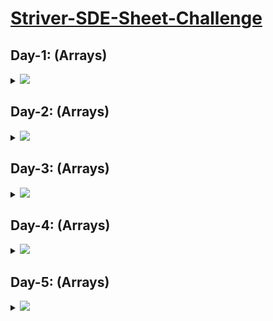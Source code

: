 # [Striver-SDE-Sheet-Challenge](https://takeuforward.org/interviews/strivers-sde-sheet-top-coding-interview-problems)

## Day-1: (Arrays)

<details>
  <summary><img id="array" src="https://img.shields.io/badge/Arrays-6-0f0?style=for-the-badge"></summary>

| S.No. | Topic:  | Problems                                                                                                                     | Solutions | JAVA                                                                                                                                                                  | Video-Solution                                                                                                                                                            |
|-------|---------|------------------------------------------------------------------------------------------------------------------------------|-----------|----------------------------------------------------------------------------------------------------------------------------------------------------------------------|---------------------------------------------------------------------------------------------------------------------------------------------------------------------------|
| 1     | `Array` | [Set Matrix Zeroes](https://takeuforward.org/data-structure/set-matrix-zero)                                                 | ✔️        | <a href="https://github.com/RitikSharma01/Striver-SDE-sheet-challenge./blob/main/DAY-01-Array/code%20studio/Set_Matrix_Zero.java"><img src="https://img.shields.io/badge/CodeStudio-Solution-green"></a> <br> <a href="https://github.com/RitikSharma01/Striver-SDE-sheet-challenge./blob/main/DAY-01-Array/leetcode/Set_Matrix_Zero.java"><img src="https://img.shields.io/badge/Leetcode-Solution-green"></a>                                                                                     | <a href="https://www.youtube.com/watch?v=M65xBewcqcI&list=PLgUwDviBIf0rPG3Ictpu74YWBQ1CaBkm2&index=7"><img src="https://img.shields.io/badge/Video-Solution-green"></a>  |
| 2     | `Array` | [Pascal’s Triangler](https://takeuforward.org/data-structure/program-to-generate-pascals-triangle)                           | ✔️        | <a href="https://github.com/RitikSharma01/Striver-SDE-sheet-challenge./blob/main/DAY-01-Array/code%20studio/pascals_Triangle.java"><img src="https://img.shields.io/badge/CodeStudio-Solution-green"></a> <br> <a href="https://github.com/RitikSharma01/Striver-SDE-sheet-challenge./blob/main/DAY-01-Array/leetcode/pascals_Triangle.java"><img src="https://img.shields.io/badge/Leetcode-Solution-green"></a>                                                                       | <a href="https://www.youtube.com/watch?v=6FLvhQjZqvM&list=PLgUwDviBIf0rPG3Ictpu74YWBQ1CaBkm2&index=8"><img src="https://img.shields.io/badge/Video-Solution-green"></a>  |
| 3     | `Array` | [Next Permutation](https://takeuforward.org/data-structure/next_permutation-find-next-lexicographically-greater-permutation) | ✔️        | <a href="https://github.com/RitikSharma01/Striver-SDE-sheet-challenge./blob/main/DAY-01-Array/code%20studio/next_permutation.cpp"><img src="https://img.shields.io/badge/CodeStudio-Solution-green"></a> <br> <a href="https://github.com/RitikSharma01/Striver-SDE-sheet-challenge./blob/main/DAY-01-Array/leetcode/next_permutation.java"><img src="https://img.shields.io/badge/Leetcode-Solution-green"></a>                                                                                             | <a href="https://www.youtube.com/watch?v=LuLCLgMElus&list=PLgUwDviBIf0rPG3Ictpu74YWBQ1CaBkm2&index=9"><img src="https://img.shields.io/badge/Video-Solution-green"></a>  |
| 4     | `Array` | [Kadane’s Algorithm](https://takeuforward.org/data-structure/kadanes-algorithm-maximum-subarray-sum-in-an-array)             | ✔️        | <a href="https://github.com/RitikSharma01/Striver-SDE-sheet-challenge./blob/main/DAY-01-Array/code%20studio/Maximum_Subarray_Sum.java"><img src="https://img.shields.io/badge/CodeStudio-Solution-green"></a> <br> <a href="https://github.com/RitikSharma01/Striver-SDE-sheet-challenge./blob/main/DAY-01-Array/leetcode/Maximum_Subarray_Sum.java"><img src="https://img.shields.io/badge/Leetcode-Solution-green"></a>                                                                         | <a href="https://www.youtube.com/watch?v=w_KEocd__20&list=PLgUwDviBIf0rPG3Ictpu74YWBQ1CaBkm2&index=5"><img src="https://img.shields.io/badge/Video-Solution-green"></a>  |
| 5     | `Array` | [Sort an array of 0’s 1’s 2’s](https://takeuforward.org/data-structure/sort-an-array-of-0s-1s-and-2s)                        | ✔️        | <a href="https://github.com/RitikSharma01/Striver-SDE-sheet-challenge./blob/main/DAY-01-Array/code%20studio/Sort_0_1_2.java"><img src="https://img.shields.io/badge/CodeStudio-Solution-green"></a> <br> <a href="https://github.com/RitikSharma01/Striver-SDE-sheet-challenge./blob/main/DAY-01-Array/leetcode/Sort_0_1_2.java"><img src="https://img.shields.io/badge/Leetcode-Solution-green"></a> | <a href="https://www.youtube.com/watch?v=oaVa-9wmpns&list=PLgUwDviBIf0rPG3Ictpu74YWBQ1CaBkm2&index=2"><img src="https://img.shields.io/badge/Video-Solution-green"></a>  |
| 6     | `Array` | [Stock buy and Sell](https://takeuforward.org/data-structure/stock-buy-and-sell)                                             | ✔️        | <a href="https://github.com/RitikSharma01/Striver-SDE-sheet-challenge./blob/main/DAY-01-Array/code%20studio/BestTime_to_Buy_and_Sell_Stock.java"><img src="https://img.shields.io/badge/CodeStudio-Solution-green"></a> <br> <a href="https://github.com/RitikSharma01/Striver-SDE-sheet-challenge./blob/main/DAY-01-Array/leetcode/BestTime_to_Buy_and_Sell_Stock.java"><img src="https://img.shields.io/badge/Leetcode-Solution-green"></a>                                                                                 | <a href="https://www.youtube.com/watch?v=oaVa-9wmpns&list=PLgUwDviBIf0rPG3Ictpu74YWBQ1CaBkm2&index=2"><img src="https://img.shields.io/badge/Video-Solution-green"></a>

<br>
<div align="right">
  <h3><b><a href="#striver-sde-sheet-challenge">⬆️ Back to Top</a></b></h3>
</div>
<br>
</details>

## Day-2: (Arrays)

<details>
  <summary><img id="array" src="https://img.shields.io/badge/Arrays-6-0f0?style=for-the-badge"></summary>

| S.No. | Topic:  | Problems                                                                                                                                | Solutions | C++                                                                                                                                                                                                                                                                                                                                                                                                                                                                                                                                                        | Video-Solution                                                                                                                                                           |
|-------|---------|-----------------------------------------------------------------------------------------------------------------------------------------|-----------|------------------------------------------------------------------------------------------------------------------------------------------------------------------------------------------------------------------------------------------------------------------------------------------------------------------------------------------------------------------------------------------------------------------------------------------------------------------------------------------------------------------------------------------------------------|--------------------------------------------------------------------------------------------------------------------------------------------------------------------------|
| 1     | `Array` | [Rotate Matrix](https://takeuforward.org/data-structure/rotate-image-by-90-degree)                                                      | ✔️         | <a href="https://github.com/RitikSharma01/Striver-SDE-sheet-challenge./blob/main/DAY-02-Array/code%20studio/rotateArray.java"><img src="https://img.shields.io/badge/CodeStudio-Solution-green"></a> <br> <a href="https://github.com/RitikSharma01/Striver-SDE-sheet-challenge./blob/main//DAY-02-Array/leetcode/Rotate_Image.java"><img src="https://img.shields.io/badge/Leetcode-Solution-green"></a>                                                                                                   | <a href="https://www.youtube.com/watch?v=Y72QeX0Efxw&list=PLgUwDviBIf0rPG3Ictpu74YWBQ1CaBkm2&index=12"><img src="https://img.shields.io/badge/Video-Solution-green"></a> |
| 2     | `Array` | [Pascal’s Triangler](https://takeuforward.org/data-structure/merge-overlapping-sub-intervals)                                           | ✔️         | <a href="https://github.com/RitikSharma01/Striver-SDE-sheet-challenge./blob/main/DAY-02-Array/code%20studio/mergeInterval.java"><img src="https://img.shields.io/badge/CodeStudio-Solution-green"></a> <br> <a href="https://github.com/RitikSharma01/Striver-SDE-sheet-challenge./blob/main/"><img src="https://img.shields.io/badge/Leetcode-Solution-red"></a>                                                             | <a href="https://www.youtube.com/watch?v=2JzRBPFYbKE&list=PLgUwDviBIf0rPG3Ictpu74YWBQ1CaBkm2&index=6"><img src="https://img.shields.io/badge/Video-Solution-green"></a>  |
| 3     | `Array` | [Merge two sorted Arrays without extra space](https://takeuforward.org/data-structure/merge-two-sorted-arrays-without-extra-space)      | ✔️         | <a href="https://github.com/RitikSharma01/Striver-SDE-sheet-challenge./blob/main/DAY-02-Array/code%20studio/mergetwosortedarray.java"><img src="https://img.shields.io/badge/CodeStudio-Solution-green"></a> <br> <a href="https://github.com/RitikSharma01/Striver-SDE-sheet-challenge./blob/main/"><img src="https://img.shields.io/badge/Leetcode-Solution-red"></a>                   | <a href="https://www.youtube.com/watch?v=hVl2b3bLzBw&list=PLgUwDviBIf0rPG3Ictpu74YWBQ1CaBkm2&index=4"><img src="https://img.shields.io/badge/Video-Solution-green"></a>  |
| 4     | `Array` | [Find the duplicate in an array of N+1 integers](https://takeuforward.org/data-structure/find-the-duplicate-in-an-array-of-n1-integers) | ✔️         | <a href="https://github.com/RitikSharma01/Striver-SDE-sheet-challenge./blob/main/DAY-02-Array/code%20studio/find_duplicate_in_array.java"><img src="https://img.shields.io/badge/CodeStudio-Solution-green"></a> <br> <a href="https://github.com/RitikSharma01/Striver-SDE-sheet-challenge./blob/main/"><img src="https://img.shields.io/badge/Leetcode-Solution-red"></a> | <a href="https://www.youtube.com/watch?v=32Ll35mhWg0&list=PLgUwDviBIf0rPG3Ictpu74YWBQ1CaBkm2&index=1"><img src="https://img.shields.io/badge/Video-Solution-green"></a>  |
| 5     | `Array` | [Repeat and Missing Number](https://takeuforward.org/data-structure/find-the-repeating-and-missing-numbers)                             | ✔️        | <a href="https://github.com/RitikSharma01/Striver-SDE-sheet-challenge./blob/main/DAY-02-Array/code%20studio/Missing_and_repeating_numbers.java"><img src="https://img.shields.io/badge/CodeStudio-Solution-green"></a> <br> <a href="https://github.com/RitikSharma01/Striver-SDE-sheet-challenge./blob/main/"><img src="https://img.shields.io/badge/Leetcode-Solution-red"></a>                                                                                                                                                             | <a href="https://www.youtube.com/watch?v=5nMGY4VUoRY&list=PLgUwDviBIf0rPG3Ictpu74YWBQ1CaBkm2&index=3"><img src="https://img.shields.io/badge/Video-Solution-green"></a>  |
| 6     | `Array` | [Inversion of Array (Pre-req: Merge Sort)](https://takeuforward.org/data-structure/count-inversions-in-an-array)                        | ✔️        | <a href="https://github.com/RitikSharma01/Striver-SDE-sheet-challenge./blob/main/DAY-02-Array/code%20studio/Count_Inversions.java"><img src="https://img.shields.io/badge/CodeStudio-Solution-green"></a> <br> <a href="https://github.com/RitikSharma01/Striver-SDE-sheet-challenge./blob/main/"><img src="https://img.shields.io/badge/Leetcode-Solution-red"></a>                                                                                                                                                             | <a href="https://www.youtube.com/watch?v=kQ1mJlwW-c0"><img src="https://img.shields.io/badge/Video-Solution-green"></a>                                                  |

<br>
<div align="right">
  <h3><b><a href="#striver-sde-sheet-challenge">⬆️ Back to Top</a></b></h3>
</div>
<br>
</details>

## Day-3: (Arrays)

<details>
  <summary><img id="array" src="https://img.shields.io/badge/Arrays-6-0f0?style=for-the-badge"></summary>

| S.No. | Topic:  | Problems                                                                                                                                                           | Solutions | JAVA                                                                                                                                                                                                                                                                                                                                                                                                                                                                                                  | Video-Solution                                                                                                                                                            |
|-------|---------|--------------------------------------------------------------------------------------------------------------------------------------------------------------------|-----------|------------------------------------------------------------------------------------------------------------------------------------------------------------------------------------------------------------------------------------------------------------------------------------------------------------------------------------------------------------------------------------------------------------------------------------------------------------------------------------------------------|---------------------------------------------------------------------------------------------------------------------------------------------------------------------------|
| 1     | `Array` | [Search in a 2d Matrix](https://takeuforward.org/data-structure/search-in-a-sorted-2d-matrix)                                                                      | ✔️        | <a href="https://github.com/RitikSharma01/Striver-SDE-sheet-challenge./tree/main/DAY-03-Array/codestudio/SSearch_In_A_2D_Matrix.java"><img src="https://img.shields.io/badge/CodeStudio-Solution-green"></a> <br> <a href=""><img src="https://img.shields.io/badge/Leetcode-Solution-red"></a>                 | <a href="https://www.youtube.com/watch?v=ZYpYur0znng&list=PLgUwDviBIf0rPG3Ictpu74YWBQ1CaBkm2&index=14"><img src="https://img.shields.io/badge/Video-Solution-green"></a> |
| 2     | `Array` | [Pow(X,n)](https://takeuforward.org/data-structure/implement-powxn-x-raised-to-the-power-n)                                                                        | ✔️        | <a href="https://github.com/RitikSharma01/Striver-SDE-sheet-challenge./tree/main/DAY-03-Array/codestudio/Modular_Exponentiation.java"><img src="https://img.shields.io/badge/CodeStudio-Solution-green"></a> <br> <a href=""><img src="https://img.shields.io/badge/Leetcode-Solution-red"></a>                                                       | <a href="https://www.youtube.com/watch?v=l0YC3876qxg&list=PLgUwDviBIf0rPG3Ictpu74YWBQ1CaBkm2&index=15"><img src="https://img.shields.io/badge/Video-Solution-green"></a> |
| 3     | `Array` | [Majority Element (>N/2 times)](https://takeuforward.org/data-structure/find-the-majority-element-that-occurs-more-than-n-2-times)                                 | ✔️        | <a href="https://github.com/RitikSharma01/Striver-SDE-sheet-challenge./tree/main/DAY-03-Array/codestudio/Majority_element.java"><img src="https://img.shields.io/badge/CodeStudio-Solution-green"></a> <br> <a href=""><img src="https://img.shields.io/badge/Leetcode-Solution-red"></a> | <a href="https://www.youtube.com/watch?v=AoX3BPWNnoE&list=PLgUwDviBIf0rPG3Ictpu74YWBQ1CaBkm2&index=16"><img src="https://img.shields.io/badge/Video-Solution-green"></a> |                            
| 4     | `Array` | [Majority Element (>N/3 times)](https://takeuforward.org/data-structure/majority-elementsn-3-times-find-the-elements-that-appears-more-than-n-3-times-in-the-array)| ✔️        | <a href="https://github.com/RitikSharma01/Striver-SDE-sheet-challenge./tree/main/DAY-03-Array/codestudio/Majority_Element_2.java"><img src="https://img.shields.io/badge/CodeStudio-Solution-green"></a> <br> <a href=""><img src="https://img.shields.io/badge/Leetcode-Solution-red"></a> | <a href="https://www.youtube.com/watch?v=yDbkQd9t2ig&list=PLgUwDviBIf0rPG3Ictpu74YWBQ1CaBkm2&index=17"><img src="https://img.shields.io/badge/Video-Solution-green"></a> |                                                         
| 5     | `Array` | [Grid Unique Paths](https://takeuforward.org/data-structure/grid-unique-paths-count-paths-from-left-top-to-the-right-bottom-of-a-matrix)                           | ✔️        | <a href="https://github.com/RitikSharma01/Striver-SDE-sheet-challenge./tree/main/DAY-03-Array/codestudio/Unique_Paths.java"><img src="https://img.shields.io/badge/CodeStudio-Solution-green"></a> <br> <a href=""><img src="https://img.shields.io/badge/Leetcode-Solution-red"></a>                                 | <a href="https://youtu.be/t_f0nwwdg5o"><img src="https://img.shields.io/badge/Video-Solution-green"></a>                                                                 |
| 6     | `Array` | [Reverse Pairs](https://takeuforward.org/data-structure/count-reverse-pairs)                                                                                       | ✔️        | <a href="https://github.com/RitikSharma01/Striver-SDE-sheet-challenge./tree/main/DAY-03-Array/codestudio/Reverse_Pairs.java"><img src="https://img.shields.io/badge/CodeStudio-Solution-green"></a> <br> <a href=""><img src="https://img.shields.io/badge/Leetcode-Solution-red"></a>                                             | <a href="https://www.youtube.com/watch?v=S6rsAlj_iB4&list=PLgUwDviBIf0rPG3Ictpu74YWBQ1CaBkm2&index=19"><img src="https://img.shields.io/badge/Video-Solution-green"></a> |

<br>
<div align="right">
  <h3><b><a href="#striver-sde-sheet-challenge">⬆️ Back to Top</a></b></h3>
</div>
<br>
</details>

## Day-4: (Arrays)

<details>
  <summary><img id="array" src="https://img.shields.io/badge/Arrays-6-0f0?style=for-the-badge"></summary>

| S.No. | Topic:  | Problems                                                                                                                                | Solutions | C++                                                                                                                                                                                                                                                                                                                                                                                                                                                                                                                                                | Video-Solution                                                                                                                                                            |
|-------|---------|-----------------------------------------------------------------------------------------------------------------------------------------|-----------|----------------------------------------------------------------------------------------------------------------------------------------------------------------------------------------------------------------------------------------------------------------------------------------------------------------------------------------------------------------------------------------------------------------------------------------------------------------------------------------------------------------------------------------------------|---------------------------------------------------------------------------------------------------------------------------------------------------------------------------|
| 1     | `Array` | [2-Sum-Problem](https://takeuforward.org/data-structure/two-sum-check-if-a-pair-with-given-sum-exists-in-array)                         | ✔️        | <a href=""><img src="https://img.shields.io/badge/CodeStudio-Solution-green"></a> <br> <a href=""><img src="https://img.shields.io/badge/Leetcode-Solution-green"></a>                                                                                               | <a href="https://www.youtube.com/watch?v=dRUpbt8vHpo&list=PLgUwDviBIf0rVwua0kKYlsS_ik_1lyVK_&index=2"><img src="https://img.shields.io/badge/Video-Solution-green"></a>  |                                     
| 2     | `Array` | [4-Sum-Problem](https://takeuforward.org/data-structure/4-sum-find-quads-that-add-up-to-a-target-value)                                 | ✔️        | <a href=""><img src="https://img.shields.io/badge/CodeStudio-Solution-green"></a> <br> <a href=""><img src="https://img.shields.io/badge/Leetcode-Solution-green"></a>                                                                                               | <a href="https://www.youtube.com/watch?v=4ggF3tXIAp0&list=PLgUwDviBIf0p4ozDR_kJJkONnb1wdx2Ma&index=21"><img src="https://img.shields.io/badge/Video-Solution-green"></a> |                             
| 3     | `Array` | [Longest Consecutive Sequence](https://takeuforward.org/data-structure/longest-consecutive-sequence-in-an-array)                        | ✔️        | <a href=""><img src="https://img.shields.io/badge/CodeStudio-Solution-green"></a> <br> <a href=""><img src="https://img.shields.io/badge/Leetcode-Solution-green"></a>                                                         | <a href="https://www.youtube.com/watch?v=qgizvmgeyUM&list=PLgUwDviBIf0p4ozDR_kJJkONnb1wdx2Ma&index=22"><img src="https://img.shields.io/badge/Video-Solution-green"></a> |                                      
| 4     | `Array` | [Largest Subarray with 0 sum](https://takeuforward.org/data-structure/length-of-the-longest-subarray-with-zero-sum)                     | ✔️        | <a href=""><img src="https://img.shields.io/badge/CodeStudio-Solution-green"></a> <br> <a href=""><img src="https://img.shields.io/badge/GeeksforGeeks-Solution-green"></a>                                         | <a href="https://www.youtube.com/watch?v=xmguZ6GbatA&list=PLgUwDviBIf0p4ozDR_kJJkONnb1wdx2Ma&index=23"><img src="https://img.shields.io/badge/Video-Solution-green"></a> |                                         
| 5     | `Array` | [Count number of subarrays with given Xor K](https://takeuforward.org/data-structure/count-the-number-of-subarrays-with-given-xor-k)    | ✔️        | <a href=""><img src="https://img.shields.io/badge/CodeStudio-Solution-green"></a> <br> <a href=""><img src="https://img.shields.io/badge/Interviewbit-Solution-green"></a> | <a href="https://www.youtube.com/watch?v=lO9R5CaGRPY&list=PLgUwDviBIf0p4ozDR_kJJkONnb1wdx2Ma&index=25"><img src="https://img.shields.io/badge/Video-Solution-green"></a> |                                                          
| 6     | `Array` | [Longest Substring without repeat](https://takeuforward.org/data-structure/length-of-longest-substring-without-any-repeating-character) | ✔️        | <a href=""><img src="https://img.shields.io/badge/CodeStudio-Solution-green"></a> <br> <a href=""><img src="https://img.shields.io/badge/Leetcode-Solution-green"></a>                                             | <a href="https://www.youtube.com/watch?v=qtVh-XEpsJo&list=PLgUwDviBIf0p4ozDR_kJJkONnb1wdx2Ma&index=26"><img src="https://img.shields.io/badge/Video-Solution-green"></a> |                                                  

  <br>
<div align="right">
  <h3><b><a href="#striver-sde-sheet-challenge">⬆️ Back to Top</a></b></h3>
</div>
<br>
</details>

## Day-5: (Arrays)

<details>
  <summary><img id="array" src="https://img.shields.io/badge/Arrays-6-0f0?style=for-the-badge"></summary>

| S.No. | Topic:  | Problems                                                                                                                                | Solutions | C++                                                                                                                                                                                                                                                                                                                                                                                                                                                                                                                                                | Video-Solution                                                                                                                                                            |
|-------|---------|-----------------------------------------------------------------------------------------------------------------------------------------|-----------|----------------------------------------------------------------------------------------------------------------------------------------------------------------------------------------------------------------------------------------------------------------------------------------------------------------------------------------------------------------------------------------------------------------------------------------------------------------------------------------------------------------------------------------------------|---------------------------------------------------------------------------------------------------------------------------------------------------------------------------|
| 1     | `Array` | [2-Sum-Problem](https://takeuforward.org/data-structure/two-sum-check-if-a-pair-with-given-sum-exists-in-array)                         | ✔️        | <a href=""><img src="https://img.shields.io/badge/CodeStudio-Solution-green"></a> <br> <a href=""><img src="https://img.shields.io/badge/Leetcode-Solution-green"></a>                                                                                               | <a href="https://www.youtube.com/watch?v=dRUpbt8vHpo&list=PLgUwDviBIf0rVwua0kKYlsS_ik_1lyVK_&index=2"><img src="https://img.shields.io/badge/Video-Solution-green"></a>  |                                     
| 2     | `Array` | [4-Sum-Problem](https://takeuforward.org/data-structure/4-sum-find-quads-that-add-up-to-a-target-value)                                 | ✔️        | <a href=""><img src="https://img.shields.io/badge/CodeStudio-Solution-green"></a> <br> <a href=""><img src="https://img.shields.io/badge/Leetcode-Solution-green"></a>                                                                                               | <a href="https://www.youtube.com/watch?v=4ggF3tXIAp0&list=PLgUwDviBIf0p4ozDR_kJJkONnb1wdx2Ma&index=21"><img src="https://img.shields.io/badge/Video-Solution-green"></a> |                             
| 3     | `Array` | [Longest Consecutive Sequence](https://takeuforward.org/data-structure/longest-consecutive-sequence-in-an-array)                        | ✔️        | <a href=""><img src="https://img.shields.io/badge/CodeStudio-Solution-green"></a> <br> <a href=""><img src="https://img.shields.io/badge/Leetcode-Solution-green"></a>                                                         | <a href="https://www.youtube.com/watch?v=qgizvmgeyUM&list=PLgUwDviBIf0p4ozDR_kJJkONnb1wdx2Ma&index=22"><img src="https://img.shields.io/badge/Video-Solution-green"></a> |                                      
| 4     | `Array` | [Largest Subarray with 0 sum](https://takeuforward.org/data-structure/length-of-the-longest-subarray-with-zero-sum)                     | ✔️        | <a href=""><img src="https://img.shields.io/badge/CodeStudio-Solution-green"></a> <br> <a href=""><img src="https://img.shields.io/badge/GeeksforGeeks-Solution-green"></a>                                         | <a href="https://www.youtube.com/watch?v=xmguZ6GbatA&list=PLgUwDviBIf0p4ozDR_kJJkONnb1wdx2Ma&index=23"><img src="https://img.shields.io/badge/Video-Solution-green"></a> |                                         
| 5     | `Array` | [Count number of subarrays with given Xor K](https://takeuforward.org/data-structure/count-the-number-of-subarrays-with-given-xor-k)    | ✔️        | <a href=""><img src="https://img.shields.io/badge/CodeStudio-Solution-green"></a> <br> <a href=""><img src="https://img.shields.io/badge/Interviewbit-Solution-green"></a> | <a href="https://www.youtube.com/watch?v=lO9R5CaGRPY&list=PLgUwDviBIf0p4ozDR_kJJkONnb1wdx2Ma&index=25"><img src="https://img.shields.io/badge/Video-Solution-green"></a> |                                                          
| 6     | `Array` | [Longest Substring without repeat](https://takeuforward.org/data-structure/length-of-longest-substring-without-any-repeating-character) | ✔️        | <a href=""><img src="https://img.shields.io/badge/CodeStudio-Solution-green"></a> <br> <a href=""><img src="https://img.shields.io/badge/Leetcode-Solution-green"></a>                                             | <a href="https://www.youtube.com/watch?v=qtVh-XEpsJo&list=PLgUwDviBIf0p4ozDR_kJJkONnb1wdx2Ma&index=26"><img src="https://img.shields.io/badge/Video-Solution-green"></a> |                                                  

  <br>
<div align="right">
  <h3><b><a href="#striver-sde-sheet-challenge">⬆️ Back to Top</a></b></h3>
</div>
<br>
</details>
